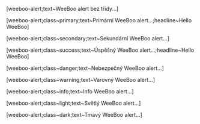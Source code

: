 [weeboo-alert;text~WeeBoo alert bez třídy...]

[weeboo-alert;class~primary;text~Primární WeeBoo alert...;headline~Hello WeeBoo]

[weeboo-alert;class~secondary;text~Sekundární WeeBoo alert...]

[weeboo-alert;class~success;text~Úspěšný WeeBoo alert...;headline~Hello WeeBoo]

[weeboo-alert;class~danger;text~Nebezpečný WeeBoo alert...]

[weeboo-alert;class~warning;text~Varovný WeeBoo alert...]

[weeboo-alert;class~info;text~Info WeeBoo alert...]

[weeboo-alert;class~light;text~Světlý WeeBoo alert...]

[weeboo-alert;class~dark;text~Tmavý WeeBoo alert...]